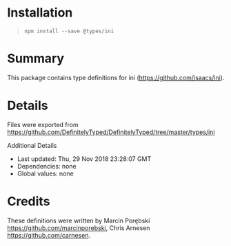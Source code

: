# Installation
> `npm install --save @types/ini`

# Summary
This package contains type definitions for ini (https://github.com/isaacs/ini).

# Details
Files were exported from https://github.com/DefinitelyTyped/DefinitelyTyped/tree/master/types/ini

Additional Details
 * Last updated: Thu, 29 Nov 2018 23:28:07 GMT
 * Dependencies: none
 * Global values: none

# Credits
These definitions were written by Marcin Porębski <https://github.com/marcinporebski>, Chris Arnesen <https://github.com/carnesen>.
